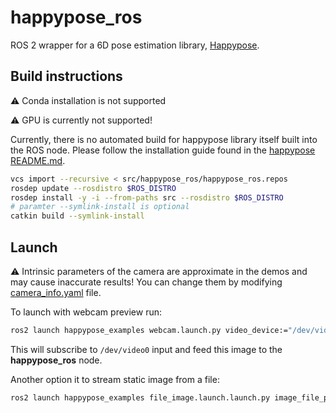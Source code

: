 # happypose_ros
ROS 2 wrapper for a 6D pose estimation library, [Happypose](https://github.com/agimus-project/happypose).

## Build instructions


:warning: Conda installation is not supported

:warning: GPU is currently not supported!

Currently, there is no automated build for happypose library itself built into the ROS node. Please follow the installation guide found in the [happypose README.md](https://github.com/agimus-project/happypose?tab=readme-ov-file#example-with-venv).

```bash
vcs import --recursive < src/happypose_ros/happypose_ros.repos
rosdep update --rosdistro $ROS_DISTRO
rosdep install -y -i --from-paths src --rosdistro $ROS_DISTRO
# paramter --symlink-install is optional
catkin build --symlink-install
```

## Launch

:warning: Intrinsic parameters of the camera are approximate in the demos and may cause inaccurate results! You can change them by modifying [camera_info.yaml](./happypose_examples/config/camera_info.yaml) file.

To launch with webcam preview run:
```bash
ros2 launch happypose_examples webcam.launch.py video_device:="/dev/video0"
```
This will subscribe to `/dev/video0` input and feed this image to the **happypose_ros** node.


Another option it to stream static image from a file:
```bash
ros2 launch happypose_examples file_image.launch.launch.py image_file_path:=<path to the image>
```
